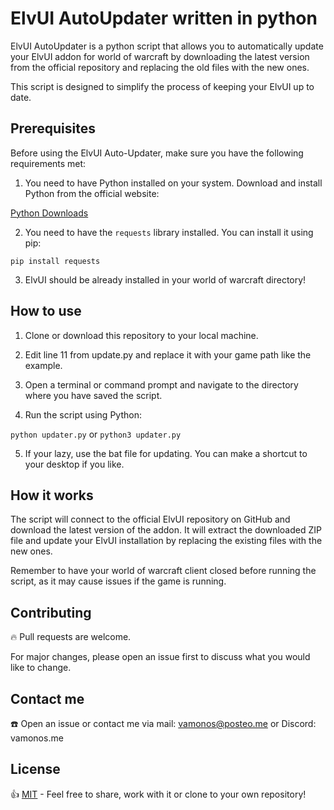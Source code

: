 # ElvUI AutoUpdater written in python

ElvUI AutoUpdater is a python script that allows you to automatically update your ElvUI addon for world of warcraft by downloading the latest version from the official repository and replacing the old files with the new ones. 

This script is designed to simplify the process of keeping your ElvUI up to date.

## Prerequisites

Before using the ElvUI Auto-Updater, make sure you have the following requirements met:

1. You need to have Python installed on your system. 
Download and install Python from the official website:

[Python Downloads](https://www.python.org/downloads/)

2. You need to have the `requests` library installed. 
You can install it using pip:

`pip install requests`

3. ElvUI should be already installed in your world of warcraft directory!

## How to use

1. Clone or download this repository to your local machine.

2. Edit line 11 from update.py and replace it with your game path like the example.

3. Open a terminal or command prompt and navigate to the directory where you have saved the script.

4. Run the script using Python:

`python updater.py` or `python3 updater.py`

5. If your lazy, use the bat file for updating. You can make a shortcut to your desktop if you like.

## How it works

The script will connect to the official ElvUI repository on GitHub and download the latest version of the addon.
It will extract the downloaded ZIP file and update your ElvUI installation by replacing the existing files with the new ones.

Remember to have your world of warcraft client closed before running the script, as it may cause issues if the game is running.

## Contributing
🔥 Pull requests are welcome. 

For major changes, please open an issue first to discuss what you would like to change.

## Contact me
☎️ Open an issue or contact me via mail: vamonos@posteo.me or Discord: vamonos.me

## License
👍 [MIT](https://choosealicense.com/licenses/mit/) - Feel free to share, work with it or clone to your own repository!
